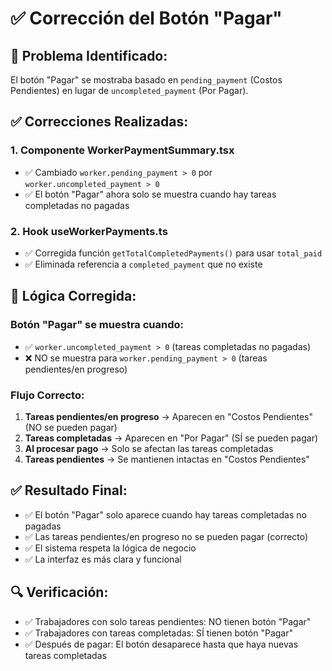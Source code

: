 # ✅ Corrección del Botón "Pagar"

## 🎯 **Problema Identificado:**
El botón "Pagar" se mostraba basado en `pending_payment` (Costos Pendientes) en lugar de `uncompleted_payment` (Por Pagar).

## ✅ **Correcciones Realizadas:**

### **1. Componente WorkerPaymentSummary.tsx**
- ✅ Cambiado `worker.pending_payment > 0` por `worker.uncompleted_payment > 0`
- ✅ El botón "Pagar" ahora solo se muestra cuando hay tareas completadas no pagadas

### **2. Hook useWorkerPayments.ts**
- ✅ Corregida función `getTotalCompletedPayments()` para usar `total_paid`
- ✅ Eliminada referencia a `completed_payment` que no existe

## 🎯 **Lógica Corregida:**

### **Botón "Pagar" se muestra cuando:**
- ✅ `worker.uncompleted_payment > 0` (tareas completadas no pagadas)
- ❌ NO se muestra para `worker.pending_payment > 0` (tareas pendientes/en progreso)

### **Flujo Correcto:**
1. **Tareas pendientes/en progreso** → Aparecen en "Costos Pendientes" (NO se pueden pagar)
2. **Tareas completadas** → Aparecen en "Por Pagar" (SÍ se pueden pagar)
3. **Al procesar pago** → Solo se afectan las tareas completadas
4. **Tareas pendientes** → Se mantienen intactas en "Costos Pendientes"

## ✅ **Resultado Final:**

- ✅ El botón "Pagar" solo aparece cuando hay tareas completadas no pagadas
- ✅ Las tareas pendientes/en progreso no se pueden pagar (correcto)
- ✅ El sistema respeta la lógica de negocio
- ✅ La interfaz es más clara y funcional

## 🔍 **Verificación:**
- ✅ Trabajadores con solo tareas pendientes: NO tienen botón "Pagar"
- ✅ Trabajadores con tareas completadas: SÍ tienen botón "Pagar"
- ✅ Después de pagar: El botón desaparece hasta que haya nuevas tareas completadas









